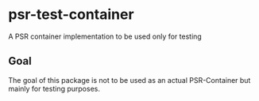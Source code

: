 # psr-test-container

A PSR container implementation to be used only for testing

## Goal

The goal of this package is not to be used as an actual PSR-Container
but mainly for testing purposes.